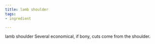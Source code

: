 ```yaml
---
title: lamb shoulder
tags:
- ingredient

---
```

lamb shoulder Several economical, if bony, cuts come from the shoulder.
